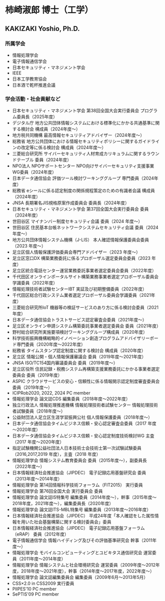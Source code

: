 # 柿崎淑郎 博士（工学）
## KAKIZAKI Yoshio, Ph.D.

### 所属学会
* 情報処理学会
* 電子情報通信学会
* 日本セキュリティ・マネジメント学会
* IEEE
* 日本工学教育協会
* 日本酒で乾杯推進会議

### 学会活動・社会貢献など
* 日本セキュリティ・マネジメント学会 第38回全国大会実行委員会 プログラム委員長（2025年度）
* デジタル庁 地方公共団体情報システムにおける標準化にかかる共通基準に関する検討会 構成員（2024年度～）
* 地方税共同機構 最高情報セキュリティアドバイザー（2024年度～）
* 総務省 地方公共団体における情報セキュリティポリシーに関するガイドラインの改定等に係る検討会 構成員（2024年度～）
* 三菱総合研究所 サイバーセキュリティ人材育成カリキュラムに関するラウンドテーブル 委員（2024年度）
* NPO法人 NPOサポートセンター NPO向けサイバーセキュリティ支援事業 WG委員（2024年度）
* 日本データ通信協会 評価ツール検討ワーキンググループ 専門委員（2024年度）
* 総務省 eシールに係る認定制度の関係規程策定のための有識者会議 構成員（2024年度）
* JNSA 長期署名JIS規格原案作成委員会 委員長（2024年度）
* 日本セキュリティ・マネジメント学会 第37回全国大会実行委員会 委員（2024年度）
* 世田谷区 マイナンバー制度セキュリティ会議 委員（2024 年度～）
* 世田谷区 住民基本台帳ネットワークシステムセキュリティ会議 委員（2024 年度～）
* 地方公共団体情報システム機構（J-LIS） 本人確認情報保護委員会委員（2023 年度～）
* 足立区個人情報保護評価委員会専門アドバイザー（2023 年度～）
* 足立区窓口DX 構築業務委託に係るプロポーザル選定委員会委員（2023 年度）
* 足立区統合電話センター運営業務委託事業者選定委員会委員（2022年度）
* 千代田区オンラインポータルサイト構築業務事業者選定プロポーザル委員会学識委員（2022年度）
* 情報処理技術者試験センターIBT 実証及び初期整備委員（2022年度）
* 千代田区総合行政システム業者選定プロポーザル委員会学識委員（2021年度）
* 三菱総合研究所IoT 機器等の検証サービスのあり方に係る検討会委員（2021年度）
* 日本データ通信協会トラストサービス認定審査会委員（2021年度～）
* 足立区オンライン申請システム構築委託事業者選定委員会 委員（2021年度）
* 野村総合研究所実施要項検討ワーキンググループ構成員（2020年度）
* 科学技術振興機構戦略的イノベーション創造プログラムアドバイザリーボード専門委員（2020年度～2022年度）
* 総務省 タイムスタンプ認定制度に関する検討会 構成員（2020年度）
* 足立区 情報公開・個人情報保護審議会 委員（2019年度～2021年度）
* JNSA ISO/TC154国内審議委員会 委員（2019年度～）
* 足立区役所 住民記録・税務システム再構築支援業務委託にかかる事業者選定委員会 委員（2019年度）
* ASPIC クラウドサービスの安心・信頼性に係る情報開示認定制度審査委員会 委員（2019年度～）
* ICIPRob2020, 2022, 2024 PC member
* 情報処理学会 論文誌CDS 編集委員（2018年度～2022年度）
* 独立行政法人 情報処理推進機構 情報処理技術者試験センター 情報処理技術者試験委員（2018年度～）
* 公益財団法人足立区生涯学習振興公社 個人情報保護委員（2018年度～）
* 日本データ通信協会タイムビジネス信頼・安心認定審査会委員（2017 年度～2020年度）
* 日本データ通信協会タイムビジネス信頼・安心認定制度技術検討WG 主査（2017 年度～2020年度）
* 指定試験機関公益社団法人日本技術士会技術士第一次試験試験委員（2016,2017,2019 年度），主査（2018 年度）
* 情報処理学会 情報システム教育委員会 委員（2015年度～），副委員長（2022年度～）
* 日本情報経済社会推進協会（JIPDEC） 電子記録応用基盤研究会 委員（2013年度～2014年度）
* 情報処理学会 第14回情報科学技術フォーラム（FIT2015） 実行委員
* 情報処理学会 第76回全国大会 実行委員会 委員
* 情報処理学会 論文誌IS特集号 編集委員（2014年度～），幹事（2015年度～2018年度，2021年度～），編集委員長（2020年度）
* 情報処理学会 論文誌ITS-MBL特集号 編集委員（2013年度～2016年度）
* 日本情報経済社会推進協会（JIPDEC） 平成24年度「本人確認をした属性情報を用いた社会基盤構築に関する検討委員会」委員
* 日本情報経済社会推進協会（JIPDEC） 電子記録応用基盤フォーラム（eRAP） 委員（2012年度）
* 電子情報通信学会 情報ハイディング及びその評価基準研究会 幹事（2011年度～）
* 情報処理学会 モバイルコンピューティングとユビキタス通信研究会 運営委員（2011年度～2014年度）
* 情報処理学会 情報システムと社会環境研究会 運営委員（2009年度～2012年度，2018年度～2021年度），幹事（2014年度～2017年度，2022年度～）
* 情報処理学会 論文誌編集委員会 編集委員（2009年6月～2013年5月）
* CSS×2.0 in CSS2009 実行委員
* PIIPES'10 PC member
* SePTIS'09 PC member
